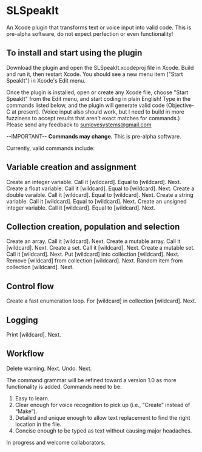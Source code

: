 SLSpeakIt
=========
An Xcode plugin that transforms text or voice input into valid code. This is pre-alpha software, do not expect perfection or even functionality!

To install and start using the plugin
--------------------------------------
Download the plugin and open the SLSpeakIt.xcodeproj file in Xcode. Build and run it, then restart Xcode. You should see a new menu item ("Start SpeakIt") in Xcode's Edit menu. 

Once the plugin is installed, open or create any Xcode file, choose "Start SpeakIt" from the Edit menu, and start coding in plain English! Type in the commands listed below, and the plugin will generate valid code (Objective-C at present). (Voice input also should work, but I need to build in more fuzziness to accept results that aren't exact matches for commands.) Please send any feedback to sunlovesystems@gmail.com 

--IMPORTANT-- **Commands may change.** This is pre-alpha software.

Currently, valid commands include: 

Variable creation and assignment
---------------------------------
Create an integer variable. Call it [wildcard]. Equal to [wildcard]. Next.
Create a float variable. Call it [wildcard]. Equal to [wildcard]. Next.
Create a double varaible. Call it [wildcard]. Equal to [wildcard]. Next.
Create a string variable. Call it [wildcard]. Equal to [wildcard]. Next.
Create an unsigned integer variable. Call it [wildcard]. Equal to [wildcard]. Next.

Collection creation, population and selection
----------------------------------------------
Create an array. Call it [wildcard]. Next.
Create a mutable array. Call it [wildcard]. Next.
Create a set. Call it [wildcard]. Next.
Create a mutable set. Call it [wildcard]. Next.
Put [wildcard] into collection [wildcard]. Next.
Remove [wildcard] from collection [wildcard]. Next.
Random item from collection [wildcard]. Next.

Control flow
-------------
Create a fast enumeration loop. For [wildcard] in collection [wildcard]. Next.

Logging
--------
Print [wildcard]. Next.

Workflow
---------
Delete warning. Next.
Undo. Next. 

The command grammar will be refined toward a version 1.0 as more functionality is added. Commands need to be: 

1. Easy to learn.
2. Clear enough for voice recognition to pick up (i.e., “Create” instead of “Make”).
3. Detailed and unique enough to allow text replacement to find the right location in the file. 
4. Concise enough to be typed as text without causing major headaches.

In progress and welcome collaborators.
